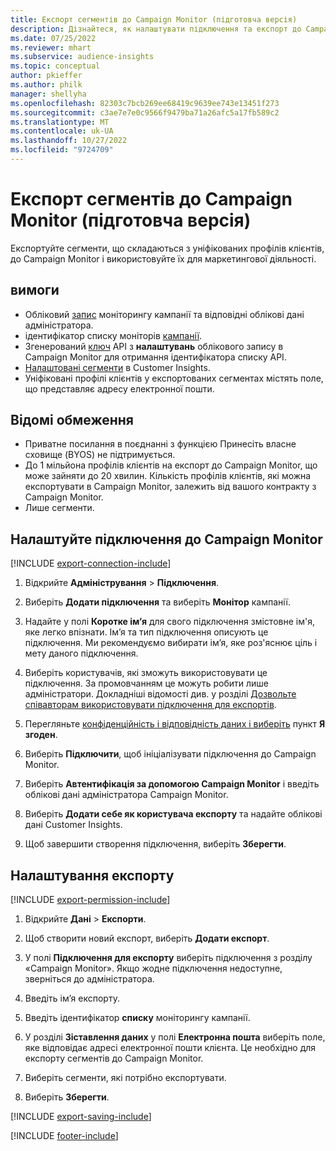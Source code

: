 ```yaml
---
title: Експорт сегментів до Campaign Monitor (підготовча версія)
description: Дізнайтеся, як налаштувати підключення та експорт до Campaign Monitor.
ms.date: 07/25/2022
ms.reviewer: mhart
ms.subservice: audience-insights
ms.topic: conceptual
author: pkieffer
ms.author: philk
manager: shellyha
ms.openlocfilehash: 82303c7bcb269ee68419c9639ee743e13451f273
ms.sourcegitcommit: c3ae7e7e0c9566f9479ba71a26afc5a17fb589c2
ms.translationtype: MT
ms.contentlocale: uk-UA
ms.lasthandoff: 10/27/2022
ms.locfileid: "9724709"
---
```

# <a name="export-segments-to-campaign-monitor-preview"></a>Експорт сегментів до Campaign Monitor (підготовча версія)

Експортуйте сегменти, що складаються з уніфікованих профілів клієнтів, до Campaign Monitor і використовуйте їх для маркетингової діяльності.

## <a name="prerequisites"></a>вимоги

- Обліковий [запис](https://www.campaignmonitor.com/) моніторингу кампанії та відповідні облікові дані адміністратора.
- ідентифікатор списку моніторів [кампанії](https://www.campaignmonitor.com/api/getting-started/#your-list-id).
- Згенерований [ключ](https://www.campaignmonitor.com/api/getting-started/) API з **налаштувань** облікового запису в Campaign Monitor для отримання ідентифікатора списку API.
- [Налаштовані сегменти](segments.md) в Customer Insights.
- Уніфіковані профілі клієнтів у експортованих сегментах містять поле, що представляє адресу електронної пошти.

## <a name="known-limitations"></a>Відомі обмеження

- Приватне посилання в поєднанні з функцією Принесіть власне сховище (BYOS) не підтримується.
- До 1 мільйона профілів клієнтів на експорт до Campaign Monitor, що може зайняти до 20 хвилин. Кількість профілів клієнтів, які можна експортувати в Campaign Monitor, залежить від вашого контракту з Campaign Monitor.
- Лише сегменти.

## <a name="set-up-connection-to-campaign-monitor"></a>Налаштуйте підключення до Campaign Monitor

[!INCLUDE [export-connection-include](includes/export-connection-admn.md)]

1. Відкрийте **Адміністрування** > **Підключення**.

1. Виберіть **Додати підключення** та виберіть **Монітор** кампанії.

1. Надайте у полі **Коротке ім’я** для свого підключення змістовне ім'я, яке легко впізнати. Ім’я та тип підключення описують це підключення. Ми рекомендуємо вибирати ім’я, яке роз'яснює ціль і мету даного підключення.

1. Виберіть користувачів, які зможуть використовувати це підключення. За промовчанням це можуть робити лише адміністратори. Докладніші відомості див. у розділі [Дозвольте співавторам використовувати підключення для експортів](connections.md#allow-contributors-to-use-a-connection-for-exports).

1. Перегляньте [конфіденційність і відповідність даних і виберіть](connections.md#data-privacy-and-compliance) пункт **Я згоден**.

1. Виберіть **Підключити**, щоб ініціалізувати підключення до Campaign Monitor.

1. Виберіть **Автентифікація за допомогою Campaign Monitor** і введіть облікові дані адміністратора Campaign Monitor.

1. Виберіть **Додати себе як користувача експорту** та надайте облікові дані Customer Insights.

1. Щоб завершити створення підключення, виберіть **Зберегти**.

## <a name="configure-an-export"></a>Налаштування експорту

[!INCLUDE [export-permission-include](includes/export-permission.md)]

1. Відкрийте **Дані** > **Експорти**.

1. Щоб створити новий експорт, виберіть **Додати експорт**.

1. У полі **Підключення для експорту** виберіть підключення з розділу «Campaign Monitor». Якщо жодне підключення недоступне, зверніться до адміністратора.

1. Введіть ім’я експорту.

1. Введіть ідентифікатор **списку** моніторингу кампанії.

1. У розділі **Зіставлення даних** у полі **Електронна пошта** виберіть поле, яке відповідає адресі електронної пошти клієнта. Це необхідно для експорту сегментів до Campaign Monitor.

1. Виберіть сегменти, які потрібно експортувати.

1. Виберіть **Зберегти**.

[!INCLUDE [export-saving-include](includes/export-saving.md)]

[!INCLUDE [footer-include](includes/footer-banner.md)]
